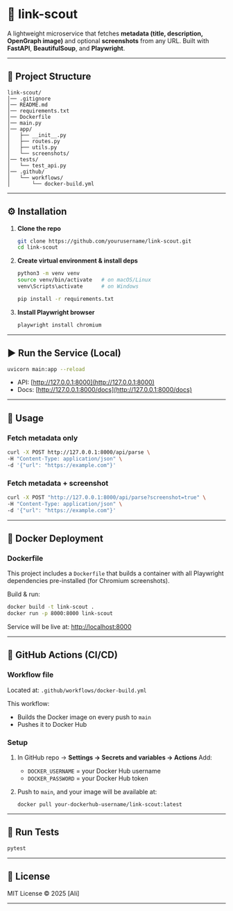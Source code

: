# 🔎 link-scout

A lightweight microservice that fetches **metadata (title, description, OpenGraph image)** and optional **screenshots** from any URL.
Built with **FastAPI**, **BeautifulSoup**, and **Playwright**.

---

## 📂 Project Structure

```
link-scout/
│── .gitignore
│── README.md
│── requirements.txt
│── Dockerfile
│── main.py
│── app/
│   ├── __init__.py
│   ├── routes.py
│   ├── utils.py
│   └── screenshots/
│── tests/
│   └── test_api.py
│── .github/
│   └── workflows/
│       └── docker-build.yml
```

---

## ⚙️ Installation

1. **Clone the repo**

   ```bash
   git clone https://github.com/yourusername/link-scout.git
   cd link-scout
   ```

2. **Create virtual environment & install deps**

   ```bash
   python3 -m venv venv
   source venv/bin/activate   # on macOS/Linux
   venv\Scripts\activate      # on Windows

   pip install -r requirements.txt
   ```

3. **Install Playwright browser**

   ```bash
   playwright install chromium
   ```

---

## ▶️ Run the Service (Local)

```bash
uvicorn main:app --reload
```

* API: [http://127.0.0.1:8000](http://127.0.0.1:8000)
* Docs: [http://127.0.0.1:8000/docs](http://127.0.0.1:8000/docs)

---

## 📡 Usage

### **Fetch metadata only**

```bash
curl -X POST http://127.0.0.1:8000/api/parse \
-H "Content-Type: application/json" \
-d '{"url": "https://example.com"}'
```

### **Fetch metadata + screenshot**

```bash
curl -X POST "http://127.0.0.1:8000/api/parse?screenshot=true" \
-H "Content-Type: application/json" \
-d '{"url": "https://example.com"}'
```

---

## 🐳 Docker Deployment

### **Dockerfile**

This project includes a `Dockerfile` that builds a container with all Playwright dependencies pre-installed (for Chromium screenshots).

Build & run:

```bash
docker build -t link-scout .
docker run -p 8000:8000 link-scout
```

Service will be live at: [http://localhost:8000](http://localhost:8000)

---

## 🤖 GitHub Actions (CI/CD)

### **Workflow file**

Located at: `.github/workflows/docker-build.yml`

This workflow:

* Builds the Docker image on every push to `main`
* Pushes it to Docker Hub

### **Setup**

1. In GitHub repo → **Settings → Secrets and variables → Actions**
   Add:

   * `DOCKER_USERNAME` = your Docker Hub username
   * `DOCKER_PASSWORD` = your Docker Hub token

2. Push to `main`, and your image will be available at:

   ```
   docker pull your-dockerhub-username/link-scout:latest
   ```

---

## 🧪 Run Tests

```bash
pytest
```

---

## 📜 License

MIT License © 2025 \[Ali]

---



